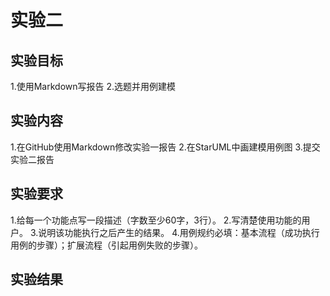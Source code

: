 # 实验二

## 实验目标

1.使用Markdown写报告
2.选题并用例建模


## 实验内容

1.在GitHub使用Markdown修改实验一报告
2.在StarUML中画建模用例图
3.提交实验二报告

## 实验要求

1.给每一个功能点写一段描述（字数至少60字，3行）。
2.写清楚使用功能的用户。
3.说明该功能执行之后产生的结果。
4.用例规约必填：基本流程（成功执行用例的步骤）；扩展流程（引起用例失败的步骤）。


## 实验结果

